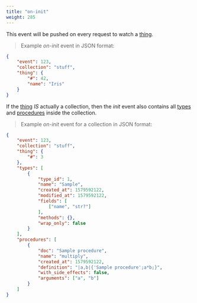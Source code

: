 ```yaml
---
title: "on-init"
weight: 285
---
```


This event will be pushed on every request to watch a [thing](../../data-types/thing).

> Example *on-init* event in JSON format:

```json
{
    "event": 123,
    "collection": "stuff",
    "thing": {
        "#": 42,
        "name": "Iris"
    }
}
```

If the [thing](../../data-types/thing) *IS* actually a collection, then the *init* event also contains all [types](../../data-types/type) and [procedures](../../procedures-api) inside the collection.

> Example *on-init* event for a collection in JSON format:

```json
{
    "event": 123,
    "collection": "stuff",
    "thing": {
        "#": 3
    },
    "types": [
        {
            "type_id": 1,
            "name": "Sample",
            "created_at": 1579592122,
            "modified_at": 1579592122,
            "fields": [
                ["name", "str?"]
            ],
            "methods": {},
            "wrap_only": false
        }
    ],
    "procedures": [
        {
            "doc": "Sample procedure",
            "name": "multiply",
            "created_at": 1579592122,
            "definition": "|a,b|{'Sample procedure';a*b;}",
            "with_side_effects": false,
            "arguments": ["a", "b"]
        }
    ]
}
```
